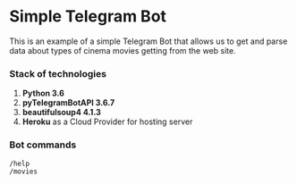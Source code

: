 # Simple Telegram Bot #

This is an example of a simple Telegram Bot that allows us to get and parse data about types of cinema movies getting from the web site.

### Stack of technologies ###
1. **Python 3.6**
2. **pyTelegramBotAPI 3.6.7**
3. **beautifulsoup4 4.1.3**
5. **Heroku** as a Cloud Provider for hosting server

### Bot commands ###
    /help
    /movies
